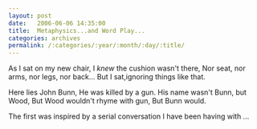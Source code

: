```yaml
---
layout: post
date:	2006-06-06 14:35:00
title:  Metaphysics...and Word Play...
categories: archives
permalink: /:categories/:year/:month/:day/:title/
---
```

As I sat on my new chair,
I *knew* the cushion wasn't there,
Nor seat, nor arms, nor legs, nor back...
But I sat,ignoring things like that.


Here lies John Bunn,
He was killed by a gun.
His name wasn't Bunn, but Wood,
But Wood wouldn't rhyme with gun,
But Bunn would.

The first was inspired by a serial conversation I have been having with <LJ user="nearfar">...
